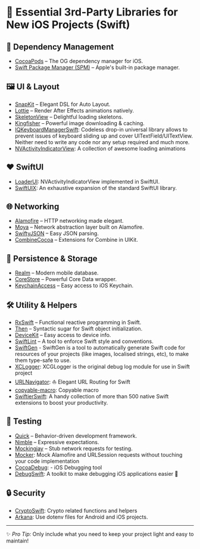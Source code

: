 # 📱 Essential 3rd-Party Libraries for New iOS Projects (Swift)

## 🔧 Dependency Management
- [CocoaPods](https://cocoapods.org/) – The OG dependency manager for iOS.
- [Swift Package Manager (SPM)](https://swift.org/package-manager/) – Apple's built-in package manager.

## 🖼 UI & Layout
- [SnapKit](https://github.com/SnapKit/SnapKit) – Elegant DSL for Auto Layout.
- [Lottie](https://github.com/airbnb/lottie-ios) – Render After Effects animations natively.
- [SkeletonView](https://github.com/Juanpe/SkeletonView) – Delightful loading skeletons.
- [Kingfisher](https://github.com/onevcat/Kingfisher) – Powerful image downloading & caching.
- [IQKeyboardManagerSwift](https://github.com/hackiftekhar/IQKeyboardManager): Codeless drop-in universal library allows to prevent issues of keyboard sliding up and cover UITextField/UITextView. Neither need to write any code nor any setup required and much more.
- [NVActivityIndicatorView](https://github.com/ninjaprox/NVActivityIndicatorView): A collection of awesome loading animations

## ❤️ SwiftUI
- [LoaderUI](https://github.com/ninjaprox/LoaderUI): NVActivityIndicatorView implemented in SwiftUI.
- [SwiftUIX](https://github.com/SwiftUIX/SwiftUIX): An exhaustive expansion of the standard SwiftUI library.


## 🌐 Networking
- [Alamofire](https://github.com/Alamofire/Alamofire) – HTTP networking made elegant.
- [Moya](https://github.com/Moya/Moya) – Network abstraction layer built on Alamofire.
- [SwiftyJSON](https://github.com/SwiftyJSON/SwiftyJSON) – Easy JSON parsing.
- [CombineCocoa](https://github.com/CombineCommunity/CombineCocoa) – Extensions for Combine in UIKit.

## 💾 Persistence & Storage
- [Realm](https://github.com/realm/realm-cocoa) – Modern mobile database.
- [CoreStore](https://github.com/JohnEstropia/CoreStore) – Powerful Core Data wrapper.
- [KeychainAccess](https://github.com/kishikawakatsumi/KeychainAccess) – Easy access to iOS Keychain.

## 🛠 Utility & Helpers
- [RxSwift](https://github.com/ReactiveX/RxSwift) – Functional reactive programming in Swift.
- [Then](https://github.com/devxoul/Then) – Syntactic sugar for Swift object initialization.
- [DeviceKit](https://github.com/devicekit/DeviceKit) – Easy access to device info.
- [SwiftLint](https://github.com/realm/SwiftLint) – A tool to enforce Swift style and conventions.
- [SwiftGen](https://github.com/SwiftGen/SwiftGen) - SwiftGen is a tool to automatically generate Swift code for resources of your projects (like images, localised strings, etc), to make them type-safe to use.
- [XCLogger](https://github.com/DaveWoodCom/XCGLogger): XCGLogger is the original debug log module for use in Swift project
- [URLNavigator](https://github.com/devxoul/URLNavigator): ⛵️ Elegant URL Routing for Swift
- [copyable-macro](https://github.com/hootsuite/copyable-macro): Copyable macro
- [SwiftierSwift](https://github.com/SwifterSwift/SwifterSwift): A handy collection of more than 500 native Swift extensions to boost your productivity.




## 🧪 Testing
- [Quick](https://github.com/Quick/Quick) – Behavior-driven development framework.
- [Nimble](https://github.com/Quick/Nimble) – Expressive expectations.
- [Mockingjay](https://github.com/kylef/Mockingjay) – Stub network requests for testing.
- [Mocker](https://github.com/WeTransfer/Mocker): Mock Alamofire and URLSession requests without touching your code implementation
- [CocoaDebug](https://github.com/acumenrev/CocoaDebug): - iOS Debugging tool
- [DebugSwift](https://github.com/DebugSwift/DebugSwift): A toolkit to make debugging iOS applications easier 🚀



## 🔒 Security
- [CryptoSwift](https://github.com/krzyzanowskim/CryptoSwift): Crypto related functions and helpers
- [Arkana](https://github.com/rogerluan/arkana):  Use dotenv files for Android and iOS projects.


---

✨ *Pro Tip:* Only include what you need to keep your project light and easy to maintain!
